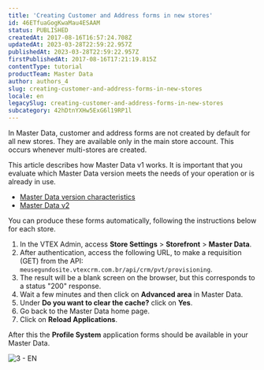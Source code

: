 ```yaml
---
title: 'Creating Customer and Address forms in new stores'
id: 46ETfuaGogKwaMau4ESAAM
status: PUBLISHED
createdAt: 2017-08-16T16:57:24.708Z
updatedAt: 2023-03-28T22:59:22.957Z
publishedAt: 2023-03-28T22:59:22.957Z
firstPublishedAt: 2017-08-16T17:21:19.815Z
contentType: tutorial
productTeam: Master Data
author: authors_4
slug: creating-customer-and-address-forms-in-new-stores
locale: en
legacySlug: creating-customer-and-address-forms-in-new-stores
subcategory: 42hDtnYXHw5ExG6l19RP1l
---
```


In Master Data, customer and address forms are not created by default for all new stores. They are available only in the main store account. This occurs whenever multi-stores are created.

<div class="alert alert-warning">
This article describes how Master Data v1 works. It is important that you evaluate which Master Data version meets the needs of your operation or is already in use.
 <ul>
<li>
<a href="https://help.vtex.com/tutorial/master-data--4otjBnR27u4WUIciQsmkAw#versions-available">
Master Data version characteristics
 </a>
</li>
<li>
<a href="https://developers.vtex.com/vtex-rest-api/docs/getting-started-1">
Master Data v2
</a>
</li>
</ul>
</div>

You can produce these forms automatically, following the instructions below for each store.

1. In the VTEX Admin, access **Store Settings** > **Storefront** > **Master Data**.
2. After authentication, access the following URL, to make a requisition (GET) from the API: `meusegundosite.vtexcrm.com.br/api/crm/pvt/provisioning`.
3. The result will be a blank screen on the browser, but this corresponds to a status "200" response.
4. Wait a few minutes and then click on **Advanced area** in Master Data.
6. Under **Do you want to clear the cache?** click on **Yes**.
7. Go back to the Master Data home page.
8. Click on **Reload Applications**.

After this the **Profile System** application forms should be available in your Master Data.

![3 - EN](//images.ctfassets.net/alneenqid6w5/1bosLHh7Q0SiACOAqMCuco/1c0dad3f3d233e4635e32deaca0f1297/3_-_EN.png)
